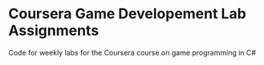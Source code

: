 Coursera Game Developement Lab Assignments
==============================

Code for weekly labs for the Coursera course on game programming in C#
